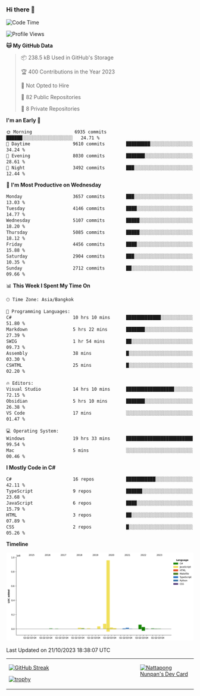 ### Hi there 👋

<!--START_SECTION:waka-->
![Code Time](http://img.shields.io/badge/Code%20Time-1%2C189%20hrs%2027%20mins-blue)

![Profile Views](http://img.shields.io/badge/Profile%20Views-0-blue)

**🐱 My GitHub Data** 

> 📦 238.5 kB Used in GitHub's Storage 
 > 
> 🏆 400 Contributions in the Year 2023
 > 
> 🚫 Not Opted to Hire
 > 
> 📜 82 Public Repositories 
 > 
> 🔑 8 Private Repositories 
 > 
**I'm an Early 🐤** 

```text
🌞 Morning                6935 commits        ██████░░░░░░░░░░░░░░░░░░░   24.71 % 
🌆 Daytime                9610 commits        █████████░░░░░░░░░░░░░░░░   34.24 % 
🌃 Evening                8030 commits        ███████░░░░░░░░░░░░░░░░░░   28.61 % 
🌙 Night                  3492 commits        ███░░░░░░░░░░░░░░░░░░░░░░   12.44 % 
```
📅 **I'm Most Productive on Wednesday** 

```text
Monday                   3657 commits        ███░░░░░░░░░░░░░░░░░░░░░░   13.03 % 
Tuesday                  4146 commits        ████░░░░░░░░░░░░░░░░░░░░░   14.77 % 
Wednesday                5107 commits        █████░░░░░░░░░░░░░░░░░░░░   18.20 % 
Thursday                 5085 commits        █████░░░░░░░░░░░░░░░░░░░░   18.12 % 
Friday                   4456 commits        ████░░░░░░░░░░░░░░░░░░░░░   15.88 % 
Saturday                 2904 commits        ███░░░░░░░░░░░░░░░░░░░░░░   10.35 % 
Sunday                   2712 commits        ██░░░░░░░░░░░░░░░░░░░░░░░   09.66 % 
```


📊 **This Week I Spent My Time On** 

```text
🕑︎ Time Zone: Asia/Bangkok

💬 Programming Languages: 
C#                       10 hrs 10 mins      █████████████░░░░░░░░░░░░   51.80 % 
Markdown                 5 hrs 22 mins       ███████░░░░░░░░░░░░░░░░░░   27.39 % 
SWIG                     1 hr 54 mins        ██░░░░░░░░░░░░░░░░░░░░░░░   09.73 % 
Assembly                 38 mins             █░░░░░░░░░░░░░░░░░░░░░░░░   03.30 % 
CSHTML                   25 mins             █░░░░░░░░░░░░░░░░░░░░░░░░   02.20 % 

🔥 Editors: 
Visual Studio            14 hrs 10 mins      ██████████████████░░░░░░░   72.15 % 
Obsidian                 5 hrs 10 mins       ███████░░░░░░░░░░░░░░░░░░   26.38 % 
VS Code                  17 mins             ░░░░░░░░░░░░░░░░░░░░░░░░░   01.47 % 

💻 Operating System: 
Windows                  19 hrs 33 mins      █████████████████████████   99.54 % 
Mac                      5 mins              ░░░░░░░░░░░░░░░░░░░░░░░░░   00.46 % 
```

**I Mostly Code in C#** 

```text
C#                       16 repos            ███████████░░░░░░░░░░░░░░   42.11 % 
TypeScript               9 repos             ██████░░░░░░░░░░░░░░░░░░░   23.68 % 
JavaScript               6 repos             ████░░░░░░░░░░░░░░░░░░░░░   15.79 % 
HTML                     3 repos             ██░░░░░░░░░░░░░░░░░░░░░░░   07.89 % 
CSS                      2 repos             █░░░░░░░░░░░░░░░░░░░░░░░░   05.26 % 
```



**Timeline**

![Lines of Code chart](https://raw.githubusercontent.com/aixasz/aixasz/main/assets/bar_graph.png)


 Last Updated on 21/10/2023 18:38:07 UTC
<!--END_SECTION:waka-->

<table>
<tr>
<td width="70%" valign="top">
 
 [![GitHub Streak](http://github-readme-streak-stats.herokuapp.com?user=aixasz&theme=github-dark&hide_border=true&date_format=%5BY%20%5DM%20j)](https://git.io/streak-stats)

 [![trophy](https://github-profile-trophy.vercel.app/?username=aixasz&theme=onedark)](https://github.com/ryo-ma/github-profile-trophy)
 </td>
<td width="30%" valign="top">
 
<a href="https://app.daily.dev/aixasz"><img src="https://api.daily.dev/devcards/403207936e6547c9a85ea449e9f3abe8.png?r=re8" alt="Nattapong Nunpan's Dev Card"/></a>

 </td>
</tr>
</table>
 
